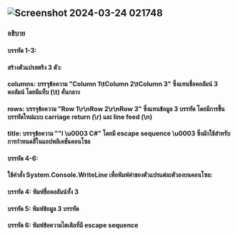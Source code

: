 ## ![Screenshot 2024-03-24 021748](https://github.com/ironmanwin1/03376836-OOP-2566-Lab-03/assets/144198724/6db8c98e-f519-4dd1-9a57-3b8a4846bfd2)
### อธิบาย
#### บรรทัด 1-3:

#### สร้างตัวแปรสตริง 3 ตัว:
#### columns: บรรจุข้อความ "Column 1\tColumn 2\tColumn 3" ซึ่งแทนชื่อคอลัมน์ 3 คอลัมน์ โดยมีแท็บ (\t) คั่นกลาง
#### rows: บรรจุข้อความ "Row 1\r\nRow 2\r\nRow 3" ซึ่งแทนข้อมูล 3 บรรทัด โดยมีการขึ้นบรรทัดใหม่แบบ carriage return (\r) และ line feed (\n)
#### title: บรรจุข้อความ ""I \u0003 C#" โดยมี escape sequence \u0003 ซึ่งมักใช้สำหรับการกำหนดสีในแอปพลิเคชันคอนโซล
#### บรรทัด 4-6:

#### ใช้คำสั่ง System.Console.WriteLine เพื่อพิมพ์ค่าของตัวแปรแต่ละตัวลงบนคอนโซล:
#### บรรทัด 4: พิมพ์ชื่อคอลัมน์ทั้ง 3
#### บรรทัด 5: พิมพ์ข้อมูล 3 บรรทัด
#### บรรทัด 6: พิมพ์ข้อความไตเติลที่มี escape sequence
